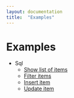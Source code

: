 ```yaml
---
layout: documentation
title:  "Examples"
---
```


# Examples

* Sql
  * [Show list of items](Sql_ListOfItems_Example.html)
  * [Filter items](Sql_FilterItems_Example.html)
  * [Insert item](Sql_InsertItem_Example.html)
  * [Update item](Sql_UpdateItem_Example.html)
